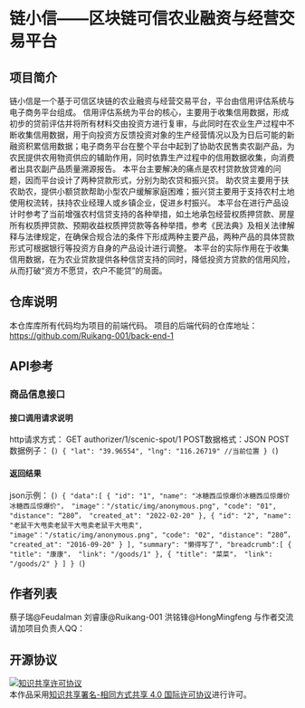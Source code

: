 # 链小信——区块链可信农业融资与经营交易平台

## 项目简介
链小信是一个基于可信区块链的农业融资与经营交易平台，平台由信用评估系统与电子商务平台组成。
信用评估系统为平台的核心，主要用于收集信用数据，形成初步的贷前评估并将所有材料交由投资方进行复审，与此同时在农业生产过程中不断收集信用数据，用于向投资方反馈投资对象的生产经营情况以及为日后可能的新融资积累信用数据；电子商务平台在整个平台中起到了协助农民售卖农副产品，为农民提供农用物资供应的辅助作用，同时依靠生产过程中的信用数据收集，向消费者出具农副产品质量溯源报告。
本平台主要解决的痛点是农村贷款放贷难的问题，因而平台设计了两种贷款形式，分别为助农贷和振兴贷。
助农贷主要用于扶农助农，提供小额贷款帮助小型农户缓解家庭困难；振兴贷主要用于支持农村土地使用权流转，扶持农业经理人或乡镇企业，促进乡村振兴。
本平台在进行产品设计时参考了当前增强农村信贷支持的各种举措，如土地承包经营权质押贷款、房屋所有权质押贷款、预期收益权质押贷款等各种举措，参考《民法典》及相关法律解释与法律规定，在确保合规合法的条件下形成两种主要产品，两种产品的具体贷款形式可根据银行等投资方自身的产品设计进行调整。
本平台的实际作用在于收集信用数据，在为农业贷款提供各种信贷支持的同时，降低投资方贷款的信用风险，从而打破“资方不愿贷，农户不能贷”的局面。

## 仓库说明
本仓库库所有代码均为项目的前端代码。
项目的后端代码的仓库地址：https://github.com/Ruikang-001/back-end-1

## API参考
### 商品信息接口
#### 接口调用请求说明
http请求方式： GET
authorizer/1/scenic-spot/1
POST数据格式：JSON
POST数据例子：
(```)
{
  "lat": "39.96554",
  "lng": "116.26719" //当前位置
}
(```)
#### 返回结果
json示例：
(```)
{
  "data":[
    {
      "id": "1",
      "name": "冰糖西瓜惊爆价冰糖西瓜惊爆价冰糖西瓜惊爆价"，
      "image"："/static/img/anonymous.png",
      "code": "01",
      "distance": “280”，
      "created_at": "2022-02-20"
    },
    {
      "id": "2",
      "name": "老鼠干大甩卖老鼠干大甩卖老鼠干大甩卖",
      "image"："/static/img/anonymous.png",
      "code": "02",
      "distance": “280”，
      "created_at": "2016-09-20"
    }
  ],
  "summary": "懒得写了",
  "breadcrumb":[
    {
        "title": "康康"，
        "link": "/goods/1"
    },
    {
        "title": "菜菜"，
        "link": "/goods/2"
    }
  ]
}
(```)

## 作者列表
蔡子瑞@Feudalman
刘睿康@Ruikang-001
洪铭锋@HongMingfeng
与作者交流请加项目负责人QQ：

## 开源协议
<a rel="license" href="http://creativecommons.org/licenses/by-sa/4.0/"><img alt="知识共享许可协议" style="border-width:0" src="https://i.creativecommons.org/l/by-sa/4.0/88x31.png" /></a><br />本作品采用<a rel="license" href="http://creativecommons.org/licenses/by-sa/4.0/">知识共享署名-相同方式共享 4.0 国际许可协议</a>进行许可。
